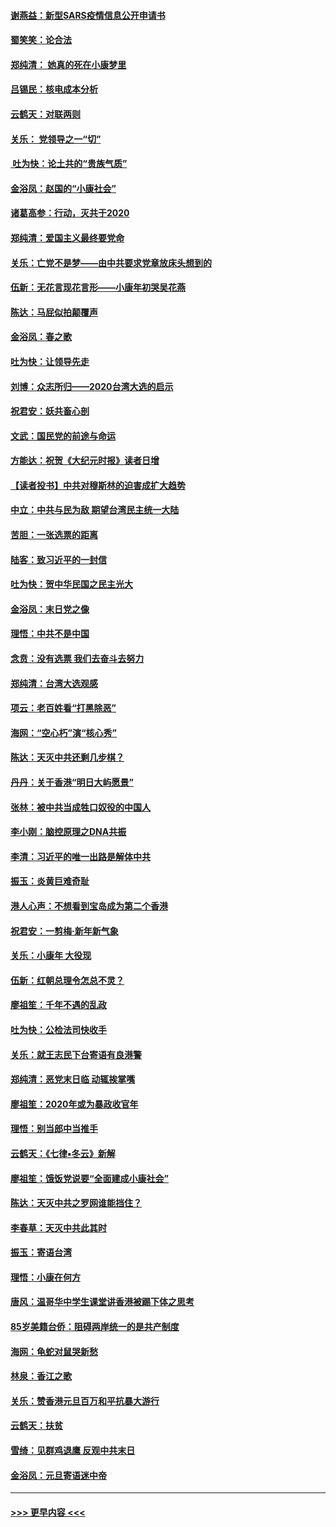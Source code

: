 #### [谢燕益：新型SARS疫情信息公开申请书](../pages/nsc993/n11808840.md?t=01212344) 
#### [蜀笑笑：论合法](../pages/nsc993/n11808064.md?t=01212344) 
#### [郑纯清： 她真的死在小康梦里](../pages/nsc993/n11806623.md?t=01212344) 
#### [吕锡民：核电成本分析](../pages/nsc993/n11806284.md?t=01212344) 
#### [云鹤天：对联两则](../pages/nsc993/n11805957.md?t=01212344) 
#### [关乐： 党领导之一“切”](../pages/nsc993/n11804505.md?t=01212344) 
#### [ 吐为快：论土共的“贵族气质”](../pages/nsc993/n11804490.md?t=01212344) 
#### [金浴凤：赵国的“小康社会”](../pages/nsc993/n11804452.md?t=01212344) 
#### [诸葛高参：行动，灭共于2020](../pages/nsc993/n11804120.md?t=01212344) 
#### [郑纯清：爱国主义最终要党命](../pages/nsc993/n11802197.md?t=01212344) 
#### [关乐：亡党不是梦——由中共要求党章放床头想到的](../pages/nsc993/n11802156.md?t=01212344) 
#### [伍新：无花言现花言形——小康年初哭吴花燕](../pages/nsc993/n11800044.md?t=01212344) 
#### [陈达：马屁似拍颠覆声](../pages/nsc993/n11800010.md?t=01212344) 
#### [金浴凤：春之歌](../pages/nsc993/n11797687.md?t=01212344) 
#### [吐为快：让领导先走](../pages/nsc993/n11797512.md?t=01212344) 
#### [刘博：众志所归——2020台湾大选的启示](../pages/nsc993/n11796878.md?t=01212344) 
#### [祝君安：妖共畜心剖](../pages/nsc993/n11794273.md?t=01212344) 
#### [文武：国民党的前途与命运](../pages/nsc993/n11794198.md?t=01212344) 
#### [方能达：祝贺《大纪元时报》读者日增](../pages/nsc993/n11793807.md?t=01212344) 
#### [【读者投书】中共对穆斯林的迫害成扩大趋势](../pages/nsc993/n11791371.md?t=01212344) 
#### [中立：中共与民为敌 期望台湾民主统一大陆](../pages/nsc993/n11790392.md?t=01212344) 
#### [苦胆：一张选票的距离](../pages/nsc993/n11788914.md?t=01212344) 
#### [陆客：致习近平的一封信](../pages/nsc993/n11788867.md?t=01212344) 
#### [吐为快：贺中华民国之民主光大](../pages/nsc993/n11788618.md?t=01212344) 
#### [金浴凤：末日党之像](../pages/nsc993/n11787475.md?t=01212344) 
#### [理悟：中共不是中国](../pages/nsc993/n11787463.md?t=01212344) 
#### [念贲：没有选票  我们去奋斗去努力](../pages/nsc993/n11787398.md?t=01212344) 
#### [郑纯清：台湾大选观感](../pages/nsc993/n11786210.md?t=01212344) 
#### [项云：老百姓看“打黑除恶”](../pages/nsc993/n11785398.md?t=01212344) 
#### [海网：“空心朽”演“核心秀”](../pages/nsc993/n11783874.md?t=01212344) 
#### [陈达：天灭中共还剩几步棋？](../pages/nsc993/n11783719.md?t=01212344) 
#### [丹丹：关于香港“明日大屿愿景”](../pages/nsc993/n11783273.md?t=01212344) 
#### [张林：被中共当成牲口奴役的中国人](../pages/nsc993/n11782397.md?t=01212344) 
#### [李小刚：脑控原理之DNA共振](../pages/nsc993/n11780962.md?t=01212344) 
#### [李清：习近平的唯一出路是解体中共](../pages/nsc993/n11780866.md?t=01212344) 
#### [振玉：炎黄巨难奇耻](../pages/nsc993/n11779632.md?t=01212344) 
#### [港人心声：不想看到宝岛成为第二个香港](../pages/nsc993/n11778817.md?t=01212344) 
#### [祝君安：一剪梅‧新年新气象](../pages/nsc993/n11776340.md?t=01212344) 
#### [关乐：小康年 大役现](../pages/nsc993/n11774213.md?t=01212344) 
#### [伍新：红朝总理令怎总不灵？](../pages/nsc993/n11770813.md?t=01212344) 
#### [廖祖笙：千年不遇的乱政](../pages/nsc993/n11770373.md?t=01212344) 
#### [吐为快：公检法司快收手](../pages/nsc993/n11770359.md?t=01212344) 
#### [关乐：就王志民下台寄语有良港警](../pages/nsc993/n11769903.md?t=01212344) 
#### [郑纯清：恶党末日临 动辄挨掌嘴](../pages/nsc993/n11769356.md?t=01212344) 
#### [廖祖笙：2020年或为暴政收官年](../pages/nsc993/n11768216.md?t=01212344) 
#### [理悟：别当郎中当推手](../pages/nsc993/n11768243.md?t=01212344) 
#### [云鹤天：《七律▪冬云》新解](../pages/nsc993/n11768204.md?t=01212344) 
#### [廖祖笙：饿饭党说要“全面建成小康社会”](../pages/nsc993/n11767482.md?t=01212344) 
#### [陈达：天灭中共之罗网谁能挡住？](../pages/nsc993/n11767465.md?t=01212344) 
#### [李春草：天灭中共此其时](../pages/nsc993/n11767452.md?t=01212344) 
#### [振玉：寄语台湾](../pages/nsc993/n11767432.md?t=01212344) 
#### [理悟：小康在何方](../pages/nsc993/n11767394.md?t=01212344) 
#### [唐风：温哥华中学生课堂讲香港被踢下体之思考](../pages/nsc993/n11766848.md?t=01212344) 
#### [85岁美籍台侨：阻碍两岸统一的是共产制度](../pages/nsc993/n11765043.md?t=01212344) 
#### [海网：龟蛇对鼠哭新愁](../pages/nsc993/n11764895.md?t=01212344) 
#### [林泉：香江之歌](../pages/nsc993/n11764415.md?t=01212344) 
#### [关乐：赞香港元旦百万和平抗暴大游行](../pages/nsc993/n11764382.md?t=01212344) 
#### [云鹤天：扶贫](../pages/nsc993/n11764245.md?t=01212344) 
#### [雪绮：见群鸡退鹰  反观中共末日](../pages/nsc993/n11762112.md?t=01212344) 
#### [金浴凤：元旦寄语迷中帝](../pages/nsc993/n11761788.md?t=01212344) 

----
#### [ >>> 更早内容 <<< ](../indexes/nsc993-earlier.md)
